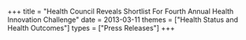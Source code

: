 +++
title = "Health Council Reveals Shortlist For Fourth Annual Health Innovation Challenge"
date = 2013-03-11
themes = ["Health Status and Health Outcomes"]
types = ["Press Releases"]
+++
